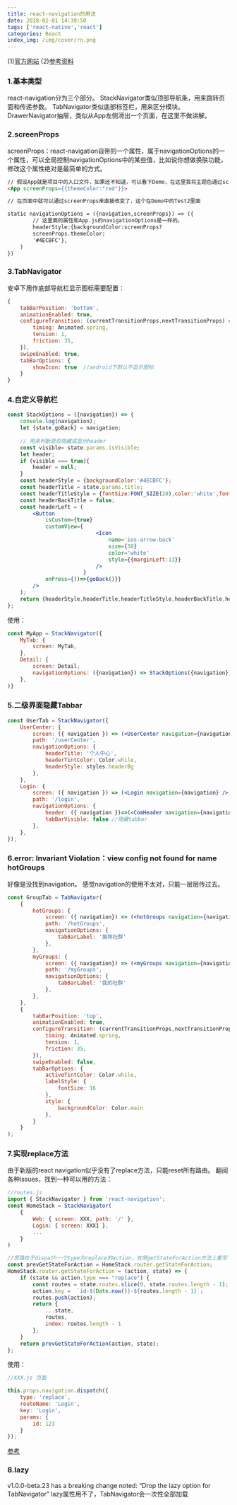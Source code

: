 ```yaml
---
title: react-navigation的用法
date: 2018-02-01 14:39:50
tags: ['react-native','react']
categories: React
index_img: /img/cover/rn.png
---
```


(1)[官方网站](https://reactnavigation.org)
(2)[参考资料](https://www.jianshu.com/p/2f575cc35780)
### 1.基本类型
react-navigation分为三个部分。
StackNavigator类似顶部导航条，用来跳转页面和传递参数。
TabNavigator类似底部标签栏，用来区分模块。
DrawerNavigator抽屉，类似从App左侧滑出一个页面，在这里不做讲解。


### 2.screenProps
screenProps：react-navigation自带的一个属性，属于navigationOptions的一个属性，可以全局控制navigationOptions中的某些值，比如说你想做换肤功能，修改这个属性绝对是最简单的方式。
```html
// 假设App就是项目中的入口文件，如果还不知道，可以看下Demo，在这里我将主题色通过screenProps属性修改成'red'
<App screenProps={{themeColor:'red'}}>

// 在页面中就可以通过screenProps来直接改变了，这个在Demo中的Test2里面

static navigationOptions = ({navigation,screenProps}) => ({
        // 这里面的属性和App.js的navigationOptions是一样的。
		headerStyle:{backgroundColor:screenProps?
		screenProps.themeColor:
		'#4ECBFC'},
    )
})

```

### 3.TabNavigator
安卓下用作底部导航栏显示图标需要配置：
```javascript
{
	tabBarPosition: 'bottom',
	animationEnabled: true,
	configureTransition: (currentTransitionProps,nextTransitionProps) => ({
		timing: Animated.spring,
		tension: 1,
		friction: 35,
	}),
	swipeEnabled: true,
	tabBarOptions: {
		showIcon: true  //android下默认不显示图标
	}
}
```

### 4.自定义导航栏
```jsx harmony
const StackOptions = ({navigation}) => {
    console.log(navigation);
    let {state,goBack} = navigation;
    
    // 用来判断是否隐藏或显示header
    const visible= state.params.isVisible;
    let header;
    if (visible === true){
        header = null;
    }
    const headerStyle = {backgroundColor:'#4ECBFC'};
    const headerTitle = state.params.title;
    const headerTitleStyle = {fontSize:FONT_SIZE(20),color:'white',fontWeight:'500'}
    const headerBackTitle = false;
    const headerLeft = (
        <Button
            isCustom={true}
            customView={
                            <Icon
                                name='ios-arrow-back'
                                size={30}
                                color='white'
                                style={{marginLeft:13}}
                            />
                        }
            onPress={()=>{goBack()}}
        />
    );
    return {headerStyle,headerTitle,headerTitleStyle,headerBackTitle,headerLeft,header}
};

```
使用：
```jsx harmony
const MyApp = StackNavigator({
    MyTab: {
        screen: MyTab,
    },
    Detail: {
        screen: Detail,
        navigationOptions: ({navigation}) => StackOptions({navigation})
    },
)}
```

### 5.二级界面隐藏Tabbar
```jsx harmony
const UserTab = StackNavigator({
	UserCenter: {
		screen: ({ navigation }) => (<UserCenter navigation={navigation} />),
		path: '/userCenter',
		navigationOptions: {
			headerTitle: '个人中心',
			headerTintColor: Color.while,
			headerStyle: styles.headerBg
		},
	},
	Login: {
		screen: ({ navigation }) => (<Login navigation={navigation} />),
		path: '/login',
		navigationOptions: {
			header: ({ navigation })=>(<ComHeader navigation={navigation} title="登陆"/>),
			tabBarVisible: false //隐藏tabbar
		},
	},
});
```

### 6.error: Invariant Violation：view config not found for name hotGroups
好像是没找到navigation。
感觉navigation的使用不太对，只能一层层传过去。
````jsx harmony
const GroupTab = TabNavigator(
	{
		hotGroups: {
			screen: ({ navigation}) => (<hotGroups navigation={navigation} />),
			path: '/hotGroups',
			navigationOptions: {
				tabBarLabel: '推荐社群'
			},
		},
		myGroups: {
			screen: ({ navigation}) => (<myGroups navigation={navigation} />),
			path: '/myGroups',
			navigationOptions: {
				tabBarLabel: '我的社群'
			},
		},
	},
	{
		tabBarPosition: 'top',
		animationEnabled: true,
		configureTransition: (currentTransitionProps,nextTransitionProps) => ({
			timing: Animated.spring,
			tension: 1,
			friction: 35,
		}),
		swipeEnabled: false,
		tabBarOptions: {
			activeTintColor: Color.while,
			labelStyle: {
				fontSize: 16
			},
			style: {
				backgroundColor: Color.main
			},
		}
	}
);
````

### 7.实现replace方法
由于新版的react navigation似乎没有了replace方法，只能reset所有路由。
翻阅各种issues，找到一种可以用的方法：
```jsx harmony
//routes.js
import { StackNavigator } from 'react-navigation';
const HomeStack = StackNavigator(
	{
		Web: { screen: XXX, path: '/' },
		Login: { screen: XXX1 },
		...
	}
)

//思路在于dispath一个type为replace的action，在原getStateForAction方法上重写
const prevGetStateForAction = HomeStack.router.getStateForAction;
HomeStack.router.getStateForAction = (action, state) => {
	if (state && action.type === "replace") {
		const routes = state.routes.slice(0, state.routes.length - 1);
		action.key =  `id-${Date.now()}-${routes.length - 1}`;
		routes.push(action);
		return {
			...state,
			routes,
			index: routes.length - 1
		};
	}
	return prevGetStateForAction(action, state);
};

```
使用：
```jsx harmony
//XXX.js 页面

this.props.navigation.dispatch({
	type: 'replace',
	routeName: 'Login',
	key: 'Login',
	params: {
		id: 123
	}
});
```

[参考](https://github.com/react-navigation/react-navigation/issues/802)


### 8.lazy
v1.0.0-beta.23 has a breaking change noted: “Drop the lazy option for TabNavigator”
lazy属性用不了，TabNavigator会一次性全部加载




